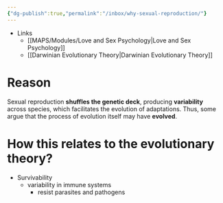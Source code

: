 ```yaml
---
{"dg-publish":true,"permalink":"/inbox/why-sexual-reproduction/"}
---
```


- Links
	- [[MAPS/Modules/Love and Sex Psychology\|Love and Sex Psychology]]
	- [[Darwinian Evolutionary Theory\|Darwinian Evolutionary Theory]]
# Reason
Sexual reproduction **shuffles the genetic deck**, producing **variability** across species, which facilitates the evolution of adaptations. Thus, some argue that the process of evolution itself may have **evolved**.
# How this relates to the evolutionary theory?
- Survivability
	- variability in immune systems
		- resist parasites and pathogens

